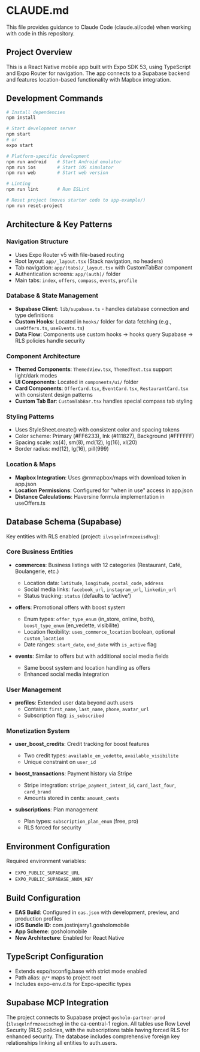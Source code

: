 # CLAUDE.md

This file provides guidance to Claude Code (claude.ai/code) when working with code in this repository.

## Project Overview

This is a React Native mobile app built with Expo SDK 53, using TypeScript and Expo Router for navigation. The app connects to a Supabase backend and features location-based functionality with Mapbox integration.

## Development Commands

```bash
# Install dependencies
npm install

# Start development server
npm start
# or
expo start

# Platform-specific development
npm run android    # Start Android emulator
npm run ios        # Start iOS simulator  
npm run web        # Start web version

# Linting
npm run lint       # Run ESLint

# Reset project (moves starter code to app-example/)
npm run reset-project
```

## Architecture & Key Patterns

### Navigation Structure
- Uses Expo Router v5 with file-based routing
- Root layout: `app/_layout.tsx` (Stack navigation, no headers)
- Tab navigation: `app/(tabs)/_layout.tsx` with CustomTabBar component
- Authentication screens: `app/(auth)/` folder
- Main tabs: `index`, `offers`, `compass`, `events`, `profile`

### Database & State Management
- **Supabase Client**: `lib/supabase.ts` - handles database connection and type definitions
- **Custom Hooks**: Located in `hooks/` folder for data fetching (e.g., `useOffers.ts`, `useEvents.ts`)
- **Data Flow**: Components use custom hooks → hooks query Supabase → RLS policies handle security

### Component Architecture
- **Themed Components**: `ThemedView.tsx`, `ThemedText.tsx` support light/dark modes
- **UI Components**: Located in `components/ui/` folder
- **Card Components**: `OfferCard.tsx`, `EventCard.tsx`, `RestaurantCard.tsx` with consistent design patterns
- **Custom Tab Bar**: `CustomTabBar.tsx` handles special compass tab styling

### Styling Patterns
- Uses StyleSheet.create() with consistent color and spacing tokens
- Color scheme: Primary (#FF6233), Ink (#111827), Background (#FFFFFF)
- Spacing scale: xs(4), sm(8), md(12), lg(16), xl(20)
- Border radius: md(12), lg(16), pill(999)

### Location & Maps
- **Mapbox Integration**: Uses @rnmapbox/maps with download token in app.json
- **Location Permissions**: Configured for "when in use" access in app.json
- **Distance Calculations**: Haversine formula implementation in useOffers.ts

## Database Schema (Supabase)

Key entities with RLS enabled (project: `ilvsqelnfrmzeeisdhxg`):

### Core Business Entities
- **commerces**: Business listings with 12 categories (Restaurant, Café, Boulangerie, etc.)
  - Location data: `latitude`, `longitude`, `postal_code`, `address`
  - Social media links: `facebook_url`, `instagram_url`, `linkedin_url`
  - Status tracking: `status` (defaults to 'active')

- **offers**: Promotional offers with boost system
  - Enum types: `offer_type_enum` (in_store, online, both), `boost_type_enum` (en_vedette, visibilite)
  - Location flexibility: `uses_commerce_location` boolean, optional `custom_location`
  - Date ranges: `start_date`, `end_date` with `is_active` flag

- **events**: Similar to offers but with additional social media fields
  - Same boost system and location handling as offers
  - Enhanced social media integration

### User Management
- **profiles**: Extended user data beyond auth.users
  - Contains: `first_name`, `last_name`, `phone`, `avatar_url`
  - Subscription flag: `is_subscribed`

### Monetization System
- **user_boost_credits**: Credit tracking for boost features
  - Two credit types: `available_en_vedette`, `available_visibilite`
  - Unique constraint on `user_id`

- **boost_transactions**: Payment history via Stripe
  - Stripe integration: `stripe_payment_intent_id`, `card_last_four`, `card_brand`
  - Amounts stored in cents: `amount_cents`

- **subscriptions**: Plan management
  - Plan types: `subscription_plan_enum` (free, pro)
  - RLS forced for security

## Environment Configuration

Required environment variables:
- `EXPO_PUBLIC_SUPABASE_URL`
- `EXPO_PUBLIC_SUPABASE_ANON_KEY`

## Build Configuration

- **EAS Build**: Configured in `eas.json` with development, preview, and production profiles
- **iOS Bundle ID**: com.jostinjarry1.gosholomobile
- **App Scheme**: gosholomobile
- **New Architecture**: Enabled for React Native

## TypeScript Configuration

- Extends expo/tsconfig.base with strict mode enabled
- Path alias: `@/*` maps to project root
- Includes expo-env.d.ts for Expo-specific types

## Supabase MCP Integration

The project connects to Supabase project `gosholo-partner-prod` (`ilvsqelnfrmzeeisdhxg`) in the ca-central-1 region. All tables use Row Level Security (RLS) policies, with the subscriptions table having forced RLS for enhanced security. The database includes comprehensive foreign key relationships linking all entities to auth.users.
